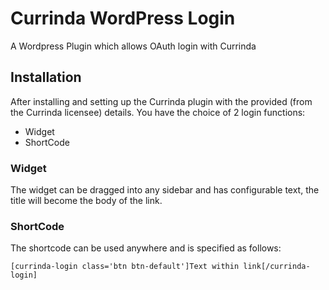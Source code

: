 # Currinda WordPress Login

A Wordpress Plugin which allows OAuth login with Currinda


## Installation ##

After installing and setting up the Currinda plugin with the provided (from the Currinda licensee) details. You have the choice of 2 login functions:

 - Widget
 - ShortCode


### Widget ###

The widget can be dragged into any sidebar and has configurable text, the title will become the body of the link.

### ShortCode ###

The shortcode can be used anywhere and is specified as follows:

    [currinda-login class='btn btn-default']Text within link[/currinda-login]



